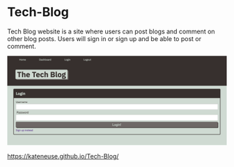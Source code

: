 # Tech-Blog

Tech Blog website is a site where users can post blogs and comment on other blog posts. Users will sign in or sign up and be able to post or comment.

![Tech-Blog](techBlog.jpg)

https://kateneuse.github.io/Tech-Blog/
